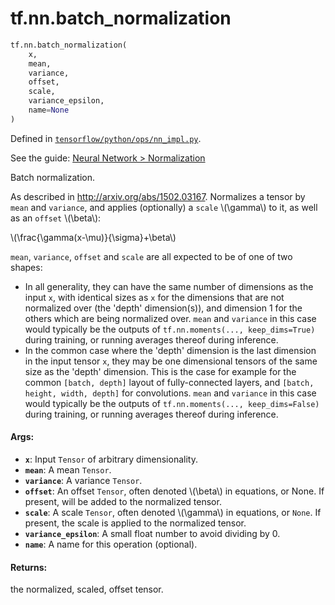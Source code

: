<div itemscope itemtype="http://developers.google.com/ReferenceObject">
<meta itemprop="name" content="tf.nn.batch_normalization" />
<meta itemprop="path" content="Stable" />
</div>

# tf.nn.batch_normalization

``` python
tf.nn.batch_normalization(
    x,
    mean,
    variance,
    offset,
    scale,
    variance_epsilon,
    name=None
)
```



Defined in [`tensorflow/python/ops/nn_impl.py`](https://www.tensorflow.org/code/tensorflow/python/ops/nn_impl.py).

See the guide: [Neural Network > Normalization](../../../../api_guides/python/nn.md#Normalization)

Batch normalization.

As described in http://arxiv.org/abs/1502.03167.
Normalizes a tensor by `mean` and `variance`, and applies (optionally) a
`scale` \\(\gamma\\) to it, as well as an `offset` \\(\beta\\):

\\(\frac{\gamma(x-\mu)}{\sigma}+\beta\\)

`mean`, `variance`, `offset` and `scale` are all expected to be of one of two
shapes:

  * In all generality, they can have the same number of dimensions as the
    input `x`, with identical sizes as `x` for the dimensions that are not
    normalized over (the 'depth' dimension(s)), and dimension 1 for the
    others which are being normalized over.
    `mean` and `variance` in this case would typically be the outputs of
    `tf.nn.moments(..., keep_dims=True)` during training, or running averages
    thereof during inference.
  * In the common case where the 'depth' dimension is the last dimension in
    the input tensor `x`, they may be one dimensional tensors of the same
    size as the 'depth' dimension.
    This is the case for example for the common `[batch, depth]` layout of
    fully-connected layers, and `[batch, height, width, depth]` for
    convolutions.
    `mean` and `variance` in this case would typically be the outputs of
    `tf.nn.moments(..., keep_dims=False)` during training, or running averages
    thereof during inference.

#### Args:

* <b>`x`</b>: Input `Tensor` of arbitrary dimensionality.
* <b>`mean`</b>: A mean `Tensor`.
* <b>`variance`</b>: A variance `Tensor`.
* <b>`offset`</b>: An offset `Tensor`, often denoted \\(\beta\\) in equations, or
    None. If present, will be added to the normalized tensor.
* <b>`scale`</b>: A scale `Tensor`, often denoted \\(\gamma\\) in equations, or
    `None`. If present, the scale is applied to the normalized tensor.
* <b>`variance_epsilon`</b>: A small float number to avoid dividing by 0.
* <b>`name`</b>: A name for this operation (optional).


#### Returns:

the normalized, scaled, offset tensor.